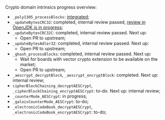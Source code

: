 Crypto domain intrinsics progress overview:
- `_poly1305_processBlocks`: [integrated](https://github.com/openjdk/jdk/pull/16417);
- `_updateBytesCRC32`: completed, internal review passed, [review in OpenJDK is in progress](https://github.com/openjdk/jdk/pull/17046);
- `_updateBytesCRC32C`: completed, internal review passed. Next up:
    - Open PR to upstream;
- `_updateBytesAdler32`: completed, internal review passed. Next up:
    - Open PR to upstream;
- `_ghash_processBlocks`: completed, internal review passed. Next up:
    - Wait for boards with vector crypto extension to be available on the market;
    - Open PR to upstream;
- `_aescrypt_decryptBlock`, `_aescrypt_encryptBlock`: completed. Next up: internal review;
- `cipherBlockChaining_decryptAESCrypt`, `_cipherBlockChaining_encryptAESCrypt`: to-do. Next up: internal review;
- `_counterMode_AESCrypt`: in progress;
- `_galoisCounterMode_AESCrypt`: to-do;
- `_electronicCodeBook_decryptAESCrypt`, `_electronicCodeBook_encryptAESCrypt`: to-do;
